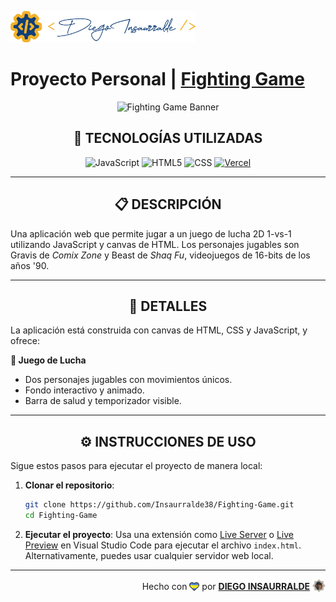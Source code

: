 <p align="left">
    <img src="./assets/insa-logo.png" height="50" alt="Insa Logo">
</p>

# Proyecto Personal | [**Fighting Game**](https://fighting-game-insa.vercel.app/)

<p align="center">
  <img src="https://insaurralde.vercel.app/assets/fighting-game-162ad2dc.png" alt="Fighting Game Banner" />
</p>

<div align="center">

## **📌 TECNOLOGÍAS UTILIZADAS**

![JavaScript](https://img.shields.io/badge/-JavaScript-000000?style=flat-square&logo=javascript)
![HTML5](https://img.shields.io/badge/-HTML5-E46625?style=flat-square&logo=html5&logoColor=FFFFFF)
![CSS](https://img.shields.io/badge/-CSS-663399?style=flat-square&logo=css)
[![Vercel](https://img.shields.io/badge/-Vercel-000000?style=flat-square&logo=vercel)](https://vercel.com/)

</div>

---

<div align="center">

## **📋 DESCRIPCIÓN**

</div>

Una aplicación web que permite jugar a un juego de lucha 2D 1-vs-1 utilizando JavaScript y canvas de HTML. Los personajes jugables son Gravis de *Comix Zone* y Beast de *Shaq Fu*, videojuegos de 16-bits de los años '90.

---

<div align="center">

## **📁 DETALLES**

</div>

La aplicación está construida con canvas de HTML, CSS y JavaScript, y ofrece:

**📍 Juego de Lucha**

- Dos personajes jugables con movimientos únicos.
- Fondo interactivo y animado.
- Barra de salud y temporizador visible.

---

<div align="center">

## **⚙️ INSTRUCCIONES DE USO**

</div>

Sigue estos pasos para ejecutar el proyecto de manera local:

1. **Clonar el repositorio**:
   ```bash
   git clone https://github.com/Insaurralde38/Fighting-Game.git
   cd Fighting-Game
   ```

2. **Ejecutar el proyecto**:
   Usa una extensión como [Live Server](vscode:extension/ritwickdey.LiveServer) o [Live Preview](vscode:extension/ms-vscode.live-server) en Visual Studio Code para ejecutar el archivo `index.html`. Alternativamente, puedes usar cualquier servidor web local.

---

<div align="end">

Hecho con <img src="./assets/boke-heart.png" alt="heart" height="14" width="16" style="margin: 0px 0px -2.5px 0px" > por [**DIEGO INSAURRALDE**](https://insaurralde.vercel.app/) <img src="./assets/boke-chimp.png" alt="chimp" height="21" width="21" style="margin: 0px 0px -4px 0px" >

</div>